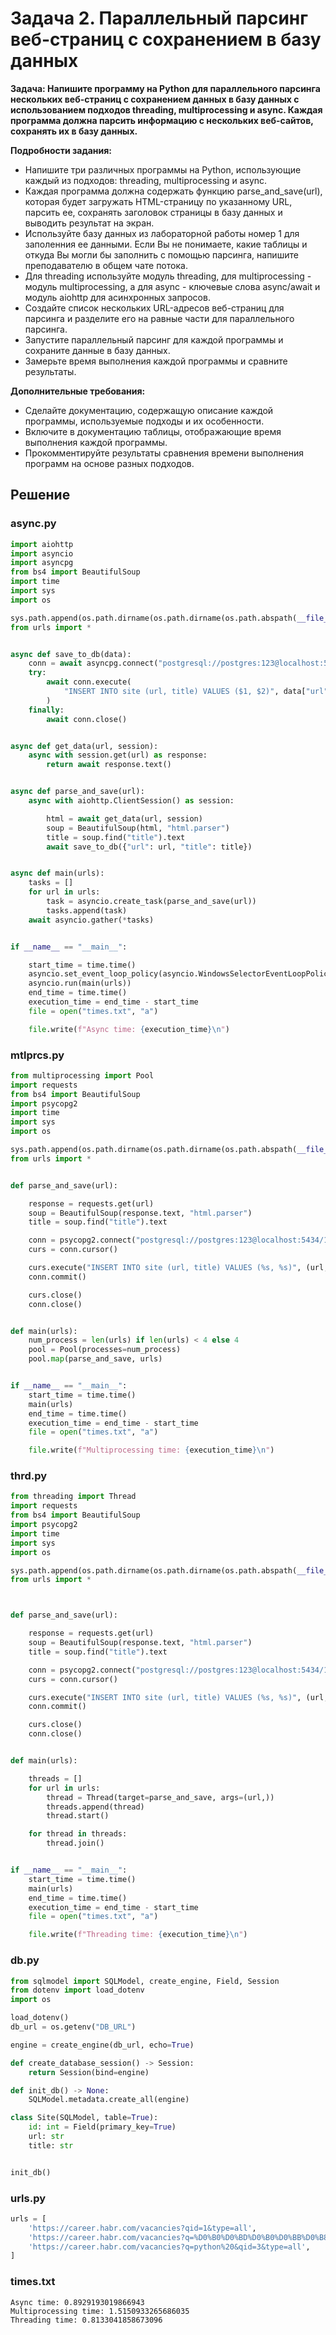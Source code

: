 # Задача 2. Параллельный парсинг веб-страниц с сохранением в базу данных

**Задача: Напишите программу на Python для параллельного парсинга нескольких веб-страниц с сохранением данных в базу данных с использованием подходов threading, multiprocessing и async. Каждая программа должна парсить информацию с нескольких веб-сайтов, сохранять их в базу данных.**

**Подробности задания:**

- Напишите три различных программы на Python, использующие каждый из подходов: threading, multiprocessing и async.
- Каждая программа должна содержать функцию parse_and_save(url), которая будет загружать HTML-страницу по указанному URL, парсить ее, сохранять заголовок страницы в базу данных и выводить результат на экран.
- Используйте базу данных из лабораторной работы номер 1 для заполенния ее данными. Если Вы не понимаете, какие таблицы и откуда Вы могли бы заполнить с помощью парсинга, напишите преподавателю в общем чате потока.
- Для threading используйте модуль threading, для multiprocessing - модуль multiprocessing, а для async - ключевые слова async/await и модуль aiohttp для асинхронных запросов.
- Создайте список нескольких URL-адресов веб-страниц для парсинга и разделите его на равные части для параллельного парсинга.
- Запустите параллельный парсинг для каждой программы и сохраните данные в базу данных.
- Замерьте время выполнения каждой программы и сравните результаты.

**Дополнительные требования:**

- Сделайте документацию, содержащую описание каждой программы, используемые подходы и их особенности.
- Включите в документацию таблицы, отображающие время выполнения каждой программы.
- Прокомментируйте результаты сравнения времени выполнения программ на основе разных подходов.

## Решение

### async.py

```python
import aiohttp
import asyncio
import asyncpg
from bs4 import BeautifulSoup
import time
import sys
import os

sys.path.append(os.path.dirname(os.path.dirname(os.path.abspath(__file__))))
from urls import *


async def save_to_db(data):
    conn = await asyncpg.connect("postgresql://postgres:123@localhost:5434/123")
    try:
        await conn.execute(
            "INSERT INTO site (url, title) VALUES ($1, $2)", data["url"], data["title"]
        )
    finally:
        await conn.close()


async def get_data(url, session):
    async with session.get(url) as response:
        return await response.text()


async def parse_and_save(url):
    async with aiohttp.ClientSession() as session:

        html = await get_data(url, session)
        soup = BeautifulSoup(html, "html.parser")
        title = soup.find("title").text
        await save_to_db({"url": url, "title": title})


async def main(urls):
    tasks = []
    for url in urls:
        task = asyncio.create_task(parse_and_save(url))
        tasks.append(task)
    await asyncio.gather(*tasks)


if __name__ == "__main__":

    start_time = time.time()
    asyncio.set_event_loop_policy(asyncio.WindowsSelectorEventLoopPolicy())
    asyncio.run(main(urls))
    end_time = time.time()
    execution_time = end_time - start_time
    file = open("times.txt", "a")

    file.write(f"Async time: {execution_time}\n")

```

### mtlprcs.py

```python
from multiprocessing import Pool
import requests
from bs4 import BeautifulSoup
import psycopg2
import time
import sys
import os

sys.path.append(os.path.dirname(os.path.dirname(os.path.abspath(__file__))))
from urls import *


def parse_and_save(url):

    response = requests.get(url)
    soup = BeautifulSoup(response.text, "html.parser")
    title = soup.find("title").text

    conn = psycopg2.connect("postgresql://postgres:123@localhost:5434/123")
    curs = conn.cursor()

    curs.execute("INSERT INTO site (url, title) VALUES (%s, %s)", (url, title))
    conn.commit()

    curs.close()
    conn.close()


def main(urls):
    num_process = len(urls) if len(urls) < 4 else 4
    pool = Pool(processes=num_process)
    pool.map(parse_and_save, urls)


if __name__ == "__main__":
    start_time = time.time()
    main(urls)
    end_time = time.time()
    execution_time = end_time - start_time
    file = open("times.txt", "a")

    file.write(f"Multiprocessing time: {execution_time}\n")

```

### thrd.py

```python
from threading import Thread
import requests
from bs4 import BeautifulSoup
import psycopg2
import time
import sys
import os

sys.path.append(os.path.dirname(os.path.dirname(os.path.abspath(__file__))))
from urls import *



def parse_and_save(url):

    response = requests.get(url)
    soup = BeautifulSoup(response.text, "html.parser")
    title = soup.find("title").text

    conn = psycopg2.connect("postgresql://postgres:123@localhost:5434/123")
    curs = conn.cursor()

    curs.execute("INSERT INTO site (url, title) VALUES (%s, %s)", (url, title))
    conn.commit()

    curs.close()
    conn.close()


def main(urls):

    threads = []
    for url in urls:
        thread = Thread(target=parse_and_save, args=(url,))
        threads.append(thread)
        thread.start()

    for thread in threads:
        thread.join()


if __name__ == "__main__":
    start_time = time.time()
    main(urls)
    end_time = time.time()
    execution_time = end_time - start_time
    file = open("times.txt", "a")

    file.write(f"Threading time: {execution_time}\n")

```

### db.py

```python
from sqlmodel import SQLModel, create_engine, Field, Session
from dotenv import load_dotenv
import os

load_dotenv()
db_url = os.getenv("DB_URL")

engine = create_engine(db_url, echo=True)

def create_database_session() -> Session:
    return Session(bind=engine)

def init_db() -> None:
    SQLModel.metadata.create_all(engine)

class Site(SQLModel, table=True):
    id: int = Field(primary_key=True)
    url: str
    title: str


init_db()
```

### urls.py

```python
urls = [
    'https://career.habr.com/vacancies?qid=1&type=all',
    'https://career.habr.com/vacancies?q=%D0%B0%D0%BD%D0%B0%D0%BB%D0%B8%D1%82%D0%B8%D0%BA%20%D0%B4%D0%B0%D0%BD%D0%BD%D1%8B%D1%85&qid=3&type=all',
    'https://career.habr.com/vacancies?q=python%20&qid=3&type=all',
]

```

### times.txt

```
Async time: 0.8929193019866943
Multiprocessing time: 1.5150933265686035
Threading time: 0.8133041858673096
```
